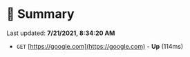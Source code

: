 # 📖 Summary
Last updated: **7/21/2021, 8:34:20 AM**

- `GET` [https://google.com](https://google.com) - **Up** (114ms)
